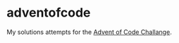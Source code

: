 # adventofcode
My solutions attempts for the [Advent of Code Challange](https://adventofcode.com/).

